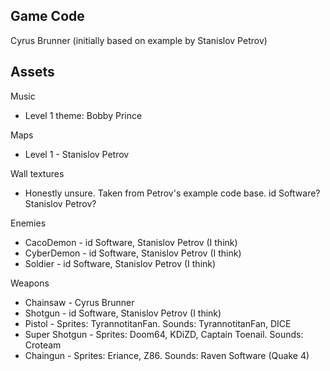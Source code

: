 ## Game Code
Cyrus Brunner (initially based on example by Stanislov Petrov)

## Assets

Music
- Level 1 theme: Bobby Prince

Maps
- Level 1 - Stanislov Petrov

Wall textures
- Honestly unsure. Taken from Petrov's example code base. id Software? Stanislov Petrov?

Enemies
- CacoDemon - id Software, Stanislov Petrov (I think)
- CyberDemon - id Software, Stanislov Petrov (I think)
- Soldier - id Software, Stanislov Petrov (I think)

Weapons
- Chainsaw - Cyrus Brunner
- Shotgun - id Software, Stanislov Petrov (I think)
- Pistol - Sprites: TyrannotitanFan. Sounds: TyrannotitanFan, DICE
- Super Shotgun - Sprites: Doom64, KDiZD, Captain Toenail. Sounds: Croteam
- Chaingun - Sprites: Eriance, Z86. Sounds: Raven Software (Quake 4)